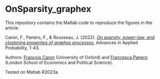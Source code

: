 # OnSparsity_graphex

This repository contains the Matlab code to reproduce the figures in the article:

Caron, F., Panero, F., & Rousseau, J. (2022). *[On sparsity, power-law, and clustering properties of graphex processes.](https://doi.org/10.1017/apr.2022.75)* Advances in Applied Probability, 1-43.

Authors: [François Caron](http://www.stats.ox.ac.uk/~caron/) (University of Oxford) and [Francesca Panero](https://francescapanero.github.io) (London School of Economics and Political Science).

Tested on Matlab R2023a.
